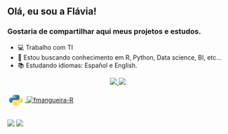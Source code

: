 ## Olá, eu sou a Flávia! 

### Gostaria de compartilhar aqui meus projetos e estudos.

- 💻 Trabalho com TI 
- 🌱 Estou buscando conhecimento em R, Python, Data science, BI, etc...
- 📚 Estudando idiomas: Español e English.

<div align="center">
  <a href="https://github.com/Flavia">
  <img height="140em" src="https://github-readme-stats.vercel.app/api?username=fmangueira&show_icons=true&theme=dracula&include_all_commits=true&count_private=true"/>
  <img height="140em" src="https://github-readme-stats.vercel.app/api/top-langs/?username=fmangueira&layout=compact&langs_count=7&theme=dracula"/>
</div>

</div>
<div style="display: inline_block"><br>
  <img align="center" alt="fmangueira-Python" height="30" width="40" src="https://raw.githubusercontent.com/devicons/devicon/master/icons/python/python-original.svg">
  <img align="center" alt="fmangueira-R" height="30" width="40" src="https://cdn.jsdelivr.net/gh/devicons/devicon/icons/r/r-original.svg">
  
</div>

##
 
<div> 
   	
  <a href = "mailto:flavia.fms87@gmail.com"><img src="https://img.shields.io/badge/-Gmail-%23333?style=for-the-badge&logo=gmail&logoColor=white" target="_blank"></a>
  <a href="https://www.linkedin.com/in/fl%C3%A1via-m-28b32b49" target="_blank"><img src="https://img.shields.io/badge/-LinkedIn-%230077B5?style=for-the-badge&logo=linkedin&logoColor=white" target="_blank"></a> 
 
 </div>
